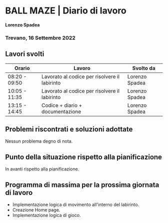 # BALL MAZE | Diario di lavoro
#### Lorenzo Spadea
### Trevano, 16 Settembre 2022

## Lavori svolti


|Orario        |Lavoro                                         |Svolto da                  |
|--------------|-----------------------------------------------|---------------------------|
|08:20 - 09:50 |Lavorato al codice per risolvere il labirinto  | Lorenzo Spadea            |
|10:05 - 11:35 |Lavorato al codice per risolvere il labirinto  | Lorenzo Spadea            |
|13:15 - 14:45 |Codice + diario + documentazione               | Lorenzo Spadea            |



##  Problemi riscontrati e soluzioni adottate
Nessun problema degno di nota.

## Punto della situazione rispetto alla pianificazione
In avanti rispetto alla pianificazione.

## Programma di massima per la prossima giornata di lavoro
- Implementazione logica di movimento all'interno del labirinto.
- Creazione Home page.
- Implementazione logica di gioco.